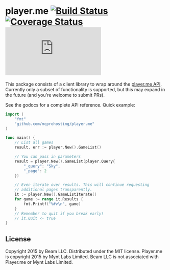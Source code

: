 # player.me [![Build Status](https://travis-ci.org/MCProHosting/player.me.svg?branch=master)](https://travis-ci.org/MCProHosting/player.me) [![Coverage Status](https://coveralls.io/repos/MCProHosting/player.me/badge.svg?branch=master)](https://coveralls.io/r/MCProHosting/player.me?branch=master) [![godoc reference](https://godoc.org/github.com/mcprohosting/player.me?status.png)](https://godoc.org/github.com/MCProHosting/player.me)


This package consists of a client library to wrap around the [player.me API](http://docs.playerme.apiary.io/). Currently only a subset of functionality is supported, but this may expand in the future (and you're welcome to submit PRs).

See the godocs for a complete API reference. Quick example:

```go
import (
    "fmt"
    "github.com/mcprohosting/player.me"
)

func main() {
    // List all games
    result, err := player.New().GameList()

    // You can pass in parameters
    result = player.New().GameList(player.Query{
        "_query": "Sky",
        "_page": 2
    })

    // Even iterate over results. This will continue requesting
    // additional pages transparently.
    it := player.New().GameListIterate()
    for game := range it.Results {
        fmt.Printf("%#v\n", game)
    }
    // Remember to quit if you break early!
    // it.Quit <- true
}
```

## License

Copyright 2015 by Beam LLC. Distributed under the MIT license. Player.me is copyright 2015 by Mynt Labs Limited. Beam LLC is not associated with Player.me or Mynt Labs Limited.
